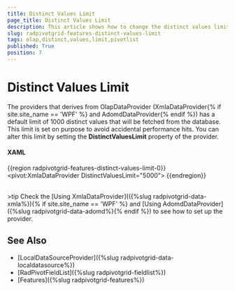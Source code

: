 ```yaml
---
title: Distinct Values Limit
page_title: Distinct Values Limit
description: This article shows how to change the distinct values limit in the OlapDataProviders of RadPivotGrid for {{ site.framework_name }}
slug: radpivotgrid-features-distinct-values-limit
tags: olap,distinct,values,limit,pivotlist
published: True
position: 7
---
```


# Distinct Values Limit

The providers that derives from OlapDataProvider (XmlaDataProvider{% if site.site_name == 'WPF' %} and AdomdDataProvider{% endif %}) has a default limit of 1000 distinct values that will be fetched from the database. This limit is set on purpose to avoid accidental performance hits. You can alter this limit by setting the __DistinctValuesLimit__ property of the provider. 

#### __XAML__
{{region radpivotgrid-features-distinct-values-limit-0}}
	<pivot:XmlaDataProvider DistinctValuesLimit="5000">
{{endregion}}

<br/>  
>tip Check the [Using XmlaDataProvider](({%slug radpivotgrid-data-xmla%}){% if site.site_name == 'WPF' %} and [Using AdomdDataProvider]({%slug radpivotgrid-data-adomd%}{% endif %}) to see how to set up the provider.

## See Also  
 * [LocalDataSourceProvider]({%slug radpivotgrid-data-localdatasource%})
 * [RadPivotFieldList]({%slug radpivotgrid-fieldlist%})
 * [Features]({%slug radpivotgrid-features%})
